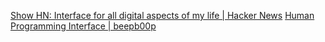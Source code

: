 
[Show HN: Interface for all digital aspects of my life | Hacker News](https://news.ycombinator.com/item?id=23101869)
[Human Programming Interface | beepb00p](https://beepb00p.xyz/hpi.html)
